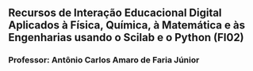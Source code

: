## Recursos de Interação Educacional Digital Aplicados à Física, Química, à Matemática e às Engenharias usando o Scilab e o Python (FI02)
### Professor: Antônio Carlos Amaro de Faria Júnior
